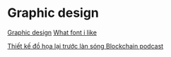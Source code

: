 # Graphic design

[Graphic design](Graphic%20design.md)
[What font i like](What%20font%20i%20like.md)

[Thiết kế đồ họa lại trước làn sóng Blockchain podcast](Thiết%20kế%20đồ%20họa%20lại%20trước%20làn%20sóng%20Blockchain%20podcast.md)
